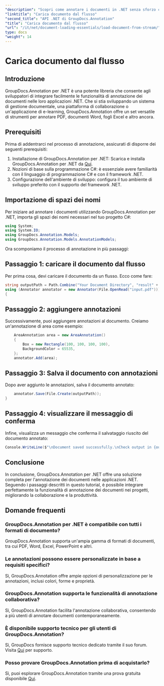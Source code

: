 ```yaml
---
"description": "Scopri come annotare i documenti in .NET senza sforzo con GroupDocs.Annotation. Migliora la collaborazione e la produttività."
"linktitle": "Carica documento dal flusso"
"second_title": "API .NET di GroupDocs.Annotation"
"title": "Carica documento dal flusso"
"url": "/it/net/document-loading-essentials/load-document-from-stream/"
type: docs
"weight": 14
---
```


# Carica documento dal flusso

## Introduzione
GroupDocs.Annotation per .NET è una potente libreria che consente agli sviluppatori di integrare facilmente le funzionalità di annotazione dei documenti nelle loro applicazioni .NET. Che si stia sviluppando un sistema di gestione documentale, una piattaforma di collaborazione o un'applicazione di e-learning, GroupDocs.Annotation offre un set versatile di strumenti per annotare PDF, documenti Word, fogli Excel e altro ancora.
## Prerequisiti
Prima di addentrarci nel processo di annotazione, assicurati di disporre dei seguenti prerequisiti:
1. Installazione di GroupDocs.Annotation per .NET: Scarica e installa GroupDocs.Annotation per .NET da [Qui](https://releases.groupdocs.com/annotation/net/).
2. Nozioni di base sulla programmazione C#: è essenziale avere familiarità con il linguaggio di programmazione C# e con il framework .NET.
3. Configurazione dell'ambiente di sviluppo: configura il tuo ambiente di sviluppo preferito con il supporto del framework .NET.

## Importazione di spazi dei nomi
Per iniziare ad annotare i documenti utilizzando GroupDocs.Annotation per .NET, importa gli spazi dei nomi necessari nel tuo progetto C#:
```csharp
using System;
using System.IO;
using GroupDocs.Annotation.Models;
using GroupDocs.Annotation.Models.AnnotationModels;
```

Ora scomponiamo il processo di annotazione in più passaggi:
## Passaggio 1: caricare il documento dal flusso
Per prima cosa, devi caricare il documento da un flusso. Ecco come fare:
```csharp
string outputPath = Path.Combine("Your Document Directory", "result" + Path.GetExtension("input.pdf"));
using (Annotator annotator = new Annotator(File.OpenRead("input.pdf")))
{
```
## Passaggio 2: aggiungere annotazioni
Successivamente, puoi aggiungere annotazioni al documento. Creiamo un'annotazione di area come esempio:
```csharp
	AreaAnnotation area = new AreaAnnotation()
	{
		Box = new Rectangle(100, 100, 100, 100),
		BackgroundColor = 65535,
	};
	annotator.Add(area);
```
## Passaggio 3: Salva il documento con annotazioni
Dopo aver aggiunto le annotazioni, salva il documento annotato:
```csharp
	annotator.Save(File.Create(outputPath));
}
```
## Passaggio 4: visualizzare il messaggio di conferma
Infine, visualizza un messaggio che conferma il salvataggio riuscito del documento annotato:
```csharp
Console.WriteLine($"\nDocument saved successfully.\nCheck output in {outputPath}.");
```

## Conclusione
In conclusione, GroupDocs.Annotation per .NET offre una soluzione completa per l'annotazione dei documenti nelle applicazioni .NET. Seguendo i passaggi descritti in questo tutorial, è possibile integrare perfettamente la funzionalità di annotazione dei documenti nei progetti, migliorando la collaborazione e la produttività.
## Domande frequenti
### GroupDocs.Annotation per .NET è compatibile con tutti i formati di documento?
GroupDocs.Annotation supporta un'ampia gamma di formati di documenti, tra cui PDF, Word, Excel, PowerPoint e altri.
### Le annotazioni possono essere personalizzate in base a requisiti specifici?
Sì, GroupDocs.Annotation offre ampie opzioni di personalizzazione per le annotazioni, inclusi colori, forme e proprietà.
### GroupDocs.Annotation supporta le funzionalità di annotazione collaborativa?
Sì, GroupDocs.Annotation facilita l'annotazione collaborativa, consentendo a più utenti di annotare documenti contemporaneamente.
### È disponibile supporto tecnico per gli utenti di GroupDocs.Annotation?
Sì, GroupDocs fornisce supporto tecnico dedicato tramite il suo forum. Visita [Qui](https://forum.groupdocs.com/c/annotation/10) per supporto.
### Posso provare GroupDocs.Annotation prima di acquistarlo?
Sì, puoi esplorare GroupDocs.Annotation tramite una prova gratuita disponibile [Qui](https://releases.groupdocs.com/).